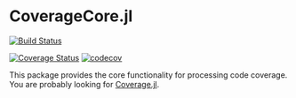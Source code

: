 CoverageCore.jl
===========

[![Build Status](https://travis-ci.org/JuliaCI/CoverageCore.jl.svg?branch=master)](https://travis-ci.org/JuliaCI/CoverageCore.jl)

[![Coverage Status](https://coveralls.io/repos/github/JuliaCI/CoverageCore.jl/badge.svg?branch=master)](https://coveralls.io/github/JuliaCI/CoverageCore.jl?branch=master)
[![codecov](https://codecov.io/gh/JuliaCI/CoverageCore.jl/branch/master/graph/badge.svg)](https://codecov.io/gh/JuliaCI/CoverageCore.jl)

<!-- TODO: Update the AppVeyor badge for JuliaCI/CoverageCore.jl [![Build status](https://ci.appveyor.com/api/projects/status/07fkrnj70sevoqny?svg=true)](https://ci.appveyor.com/project/JuliaCI/coveragecore-jl) -->

This package provides the core functionality for processing code coverage. You are probably looking for [Coverage.jl](https://github.com/JuliaCI/Coverage.jl).
